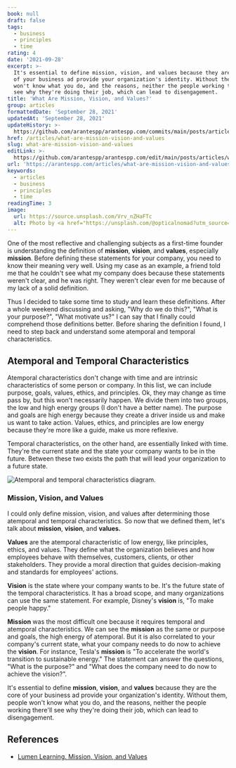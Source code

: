```yaml
---
book: null
draft: false
tags:
  - business
  - principles
  - time
rating: 4
date: '2021-09-28'
excerpt: >-
  It's essential to define mission, vision, and values because they are the core
  of your business ad provide your organization's identity. Without them, people
  won't know what you do, and the reasons, neither the people working there'll
  see why they're doing their job, which can lead to disengagement.
title: 'What Are Mission, Vision, and Values?'
group: articles
formattedDate: 'September 28, 2021'
updatedAt: 'September 28, 2021'
updateHistory: >-
  https://github.com/arantespp/arantespp.com/commits/main/posts/articles/what-are-mission-vision-and-values.md
href: /articles/what-are-mission-vision-and-values
slug: what-are-mission-vision-and-values
editLink: >-
  https://github.com/arantespp/arantespp.com/edit/main/posts/articles/what-are-mission-vision-and-values.md
url: 'https://arantespp.com/articles/what-are-mission-vision-and-values'
keywords:
  - articles
  - business
  - principles
  - time
readingTime: 3
image:
  url: https://source.unsplash.com/Vrv_nZHaFTc
  alt: Photo by <a href="https://unsplash.com/@opticalnomad?utm_source=unsplash&utm_medium=referral&utm_content=creditCopyText">OpticalNomad</a> on <a href="https://unsplash.com/s/photos/mission-company?utm_source=unsplash&utm_medium=referral&utm_content=creditCopyText">Unsplash</a>
---
```


One of the most reflective and challenging subjects as a first-time founder is understanding the definition of **mission**, **vision**, and **values**, especially **mission**. Before defining these statements for your company, you need to know their meaning very well. Using my case as an example, a friend told me that he couldn't see what my company does because these statements weren't clear, and he was right. They weren't clear even for me because of my lack of a solid definition.

Thus I decided to take some time to study and learn these definitions. After a whole weekend discussing and asking, "Why do we do this?", "What is your purpose?", "What motivate us?" I can say that I finally could comprehend those definitions better. Before sharing the definition I found, I need to step back and understand some atemporal and temporal characteristics.

## Atemporal and Temporal Characteristics

Atemporal characteristics don't change with time and are intrinsic characteristics of some person or company. In this list, we can include purpose, goals, values, ethics, and principles. Ok, they may change as time pass by, but this won't necessarily happen. We divide them into two groups, the low and high energy groups (I don't have a better name). The purpose and goals are high energy because they create a driver inside us and make us want to take action. Values, ethics, and principles are low energy because they're more like a guide, make us more reflexive.

Temporal characteristics, on the other hand, are essentially linked with time. They're the current state and the state your company wants to be in the future. Between these two exists the path that will lead your organization to a future state.

![Atemporal and temporal characteristics diagram.](/images/articles/what-are-mission-vision-and-values/characteristics.png)

### Mission, Vision, and Values

I could only define mission, vision, and values after determining those atemporal and temporal characteristics. So now that we defined them, let's talk about **mission**, **vision**, and **values.**

**Values** are the atemporal characteristic of low energy, like principles, ethics, and values. They define what the organization believes and how employees behave with themselves, customers, clients, or other stakeholders. They provide a moral direction that guides decision-making and standards for employees' actions.

**Vision** is the state where your company wants to be. It's the future state of the temporal characteristics. It has a broad scope, and many organizations can use the same statement. For example, Disney's **vision** is, "To make people happy."

**Mission** was the most difficult one because it requires temporal and atemporal characteristics. We can see the **mission** as the same or purpose and goals, the high energy of atemporal. But it is also correlated to your company's current state, what your company needs to do now to achieve the **vision**. For instance, Tesla's **mission** is "To accelerate the world's transition to sustainable energy." The statement can answer the questions, "What is the purpose?" and "What does the company need to do now to achieve the vision?".

It's essential to define **mission**, **vision**, and **values** because they are the core of your business ad provide your organization's identity. Without them, people won't know what you do, and the reasons, neither the people working there'll see why they're doing their job, which can lead to disengagement.

## References

- [Lumen Learning. Mission, Vision, and Values](https://courses.lumenlearning.com/wm-principlesofmanagement/chapter/reading-mission-vision-and-values/)
